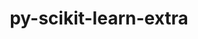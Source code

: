 ---
title: "py-scikit-learn-extra"
layout: cache
categories: [package, develop]
meta: {"compilers": ["apple-clang@16.0.0", "gcc@13.2.0"], "num_specs": 26, "num_specs_by_stack": {"ml-darwin-aarch64-mps": 10, "ml-linux-aarch64-cpu": 8, "ml-linux-aarch64-cuda": 7, "ml-linux-x86_64-cpu": 8, "ml-linux-x86_64-cuda": 7, "ml-linux-x86_64-rocm": 8, "root": 26}, "oss": ["sequoia", "ubuntu24.04"], "platforms": ["darwin", "linux"], "stacks": ["ml-darwin-aarch64-mps", "ml-linux-aarch64-cpu", "ml-linux-aarch64-cuda", "ml-linux-x86_64-cpu", "ml-linux-x86_64-cuda", "ml-linux-x86_64-rocm", "root"], "targets": ["aarch64", "x86_64_v3"], "versions": ["0.2.0"]}
spec_details: [{"compiler": "gcc@13.2.0", "hash": "2dsfzxzela5als5vdja7x5qfiyakklw6", "os": "ubuntu24.04", "platform": "linux", "size": "-", "stacks": ["ml-linux-aarch64-cpu", "ml-linux-aarch64-cuda", "root"], "target": "aarch64", "variants": ["build_system=python_pip"], "versions": ["0.2.0"]}, {"compiler": "gcc@13.2.0", "hash": "3hnubbutlgdpuj2dyo6amih7gv3elyvy", "os": "ubuntu24.04", "platform": "linux", "size": "-", "stacks": ["ml-linux-aarch64-cpu", "ml-linux-aarch64-cuda", "root"], "target": "aarch64", "variants": ["build_system=python_pip"], "versions": ["0.2.0"]}, {"compiler": "gcc@13.2.0", "hash": "4injxxadao6evsorri4ahbzbsoxrlooc", "os": "ubuntu24.04", "platform": "linux", "size": "-", "stacks": ["ml-linux-aarch64-cpu", "ml-linux-aarch64-cuda", "root"], "target": "aarch64", "variants": ["build_system=python_pip"], "versions": ["0.2.0"]}, {"compiler": "gcc@13.2.0", "hash": "as2olrb4svoxpppjlkfm6l5n5sbgwzca", "os": "ubuntu24.04", "platform": "linux", "size": "-", "stacks": ["ml-linux-x86_64-cpu", "ml-linux-x86_64-cuda", "ml-linux-x86_64-rocm", "root"], "target": "x86_64_v3", "variants": ["build_system=python_pip"], "versions": ["0.2.0"]}, {"compiler": "gcc@13.2.0", "hash": "avaz3fjzqbgqt7aoys22szjr2pumlat6", "os": "ubuntu24.04", "platform": "linux", "size": "-", "stacks": ["ml-linux-x86_64-cpu", "ml-linux-x86_64-rocm", "root"], "target": "x86_64_v3", "variants": ["build_system=python_pip"], "versions": ["0.2.0"]}, {"compiler": "gcc@13.2.0", "hash": "cezouoi6br3dnf3is7yuzcshc3bppxmx", "os": "ubuntu24.04", "platform": "linux", "size": "-", "stacks": ["ml-linux-x86_64-cpu", "ml-linux-x86_64-cuda", "ml-linux-x86_64-rocm", "root"], "target": "x86_64_v3", "variants": ["build_system=python_pip"], "versions": ["0.2.0"]}, {"compiler": "gcc@13.2.0", "hash": "fkijqzi6gshbg2tcaw2dcgrohdwwxnb7", "os": "ubuntu24.04", "platform": "linux", "size": "-", "stacks": ["ml-linux-aarch64-cpu", "ml-linux-aarch64-cuda", "root"], "target": "aarch64", "variants": ["build_system=python_pip"], "versions": ["0.2.0"]}, {"compiler": "gcc@13.2.0", "hash": "fpmpvubrnfnozusyhexz6s4drbumklw2", "os": "ubuntu24.04", "platform": "linux", "size": "-", "stacks": ["ml-linux-x86_64-cpu", "ml-linux-x86_64-cuda", "ml-linux-x86_64-rocm", "root"], "target": "x86_64_v3", "variants": ["build_system=python_pip"], "versions": ["0.2.0"]}, {"compiler": "apple-clang@16.0.0", "hash": "gicpqredhecgny6ri7cd3liqbtsshiqj", "os": "sequoia", "platform": "darwin", "size": "-", "stacks": ["ml-darwin-aarch64-mps", "root"], "target": "aarch64", "variants": ["build_system=python_pip"], "versions": ["0.2.0"]}, {"compiler": "apple-clang@16.0.0", "hash": "gr2j3rv3yjvr7dluuu2z37ktpc3ptpyh", "os": "sequoia", "platform": "darwin", "size": "-", "stacks": ["ml-darwin-aarch64-mps", "root"], "target": "aarch64", "variants": ["build_system=python_pip"], "versions": ["0.2.0"]}, {"compiler": "gcc@13.2.0", "hash": "iaqvs6tudusxs4i7jmgkc6wl7eeff6dw", "os": "ubuntu24.04", "platform": "linux", "size": "-", "stacks": ["ml-linux-x86_64-cpu", "ml-linux-x86_64-cuda", "ml-linux-x86_64-rocm", "root"], "target": "x86_64_v3", "variants": ["build_system=python_pip"], "versions": ["0.2.0"]}, {"compiler": "gcc@13.2.0", "hash": "lm7r33wlhqdoezquwlcilloome4jskk3", "os": "ubuntu24.04", "platform": "linux", "size": "-", "stacks": ["ml-linux-aarch64-cpu", "root"], "target": "aarch64", "variants": ["build_system=python_pip"], "versions": ["0.2.0"]}, {"compiler": "gcc@13.2.0", "hash": "m2aogztj2rkimasbpuwa76dfuyf5srcy", "os": "ubuntu24.04", "platform": "linux", "size": "-", "stacks": ["ml-linux-x86_64-cpu", "ml-linux-x86_64-cuda", "ml-linux-x86_64-rocm", "root"], "target": "x86_64_v3", "variants": ["build_system=python_pip"], "versions": ["0.2.0"]}, {"compiler": "apple-clang@16.0.0", "hash": "no6trlfx2hcxuhsmdw5gutiiixu534wi", "os": "sequoia", "platform": "darwin", "size": "-", "stacks": ["ml-darwin-aarch64-mps", "root"], "target": "aarch64", "variants": ["build_system=python_pip"], "versions": ["0.2.0"]}, {"compiler": "gcc@13.2.0", "hash": "o4rw3cffduwf34fg3ebej3zkpribqzv2", "os": "ubuntu24.04", "platform": "linux", "size": "-", "stacks": ["ml-linux-aarch64-cpu", "ml-linux-aarch64-cuda", "root"], "target": "aarch64", "variants": ["build_system=python_pip"], "versions": ["0.2.0"]}, {"compiler": "gcc@13.2.0", "hash": "p6xo5jvj5noyphyjqav7iiw36r7fejwt", "os": "ubuntu24.04", "platform": "linux", "size": "-", "stacks": ["ml-linux-aarch64-cpu", "ml-linux-aarch64-cuda", "root"], "target": "aarch64", "variants": ["build_system=python_pip"], "versions": ["0.2.0"]}, {"compiler": "apple-clang@16.0.0", "hash": "rjtnu7ifzt6am4udn3p5et67owrzrput", "os": "sequoia", "platform": "darwin", "size": "-", "stacks": ["ml-darwin-aarch64-mps", "root"], "target": "aarch64", "variants": ["build_system=python_pip"], "versions": ["0.2.0"]}, {"compiler": "gcc@13.2.0", "hash": "t3aoozzqmfmxtxvfhnmkhzgrvgo6gu4j", "os": "ubuntu24.04", "platform": "linux", "size": "-", "stacks": ["ml-linux-x86_64-cpu", "ml-linux-x86_64-cuda", "ml-linux-x86_64-rocm", "root"], "target": "x86_64_v3", "variants": ["build_system=python_pip"], "versions": ["0.2.0"]}, {"compiler": "apple-clang@16.0.0", "hash": "t4vpywhon7hmcnnz54ydsmnvtmwb2m5n", "os": "sequoia", "platform": "darwin", "size": "-", "stacks": ["ml-darwin-aarch64-mps", "root"], "target": "aarch64", "variants": ["build_system=python_pip"], "versions": ["0.2.0"]}, {"compiler": "apple-clang@16.0.0", "hash": "tpxxz3miwbyrvqguvfcxazxiw4rtpszo", "os": "sequoia", "platform": "darwin", "size": "-", "stacks": ["ml-darwin-aarch64-mps", "root"], "target": "aarch64", "variants": ["build_system=python_pip"], "versions": ["0.2.0"]}, {"compiler": "gcc@13.2.0", "hash": "whpt23altfdoolkg3s3zpryhrdcw2ggp", "os": "ubuntu24.04", "platform": "linux", "size": "-", "stacks": ["ml-linux-aarch64-cpu", "ml-linux-aarch64-cuda", "root"], "target": "aarch64", "variants": ["build_system=python_pip"], "versions": ["0.2.0"]}, {"compiler": "apple-clang@16.0.0", "hash": "y26kgzr3vwg333earr5nno6lmtcgkppu", "os": "sequoia", "platform": "darwin", "size": "-", "stacks": ["ml-darwin-aarch64-mps", "root"], "target": "aarch64", "variants": ["build_system=python_pip"], "versions": ["0.2.0"]}, {"compiler": "apple-clang@16.0.0", "hash": "y5hjfopadpmahfl3e7uk56ue46q5s3h3", "os": "sequoia", "platform": "darwin", "size": "-", "stacks": ["ml-darwin-aarch64-mps", "root"], "target": "aarch64", "variants": ["build_system=python_pip"], "versions": ["0.2.0"]}, {"compiler": "gcc@13.2.0", "hash": "yetty5q3r27xhvbjzgyegukzuw6yscml", "os": "ubuntu24.04", "platform": "linux", "size": "-", "stacks": ["ml-linux-x86_64-cpu", "ml-linux-x86_64-cuda", "ml-linux-x86_64-rocm", "root"], "target": "x86_64_v3", "variants": ["build_system=python_pip"], "versions": ["0.2.0"]}, {"compiler": "apple-clang@16.0.0", "hash": "z5ns4ejmk5pmznyllj6wtifng3jqevqb", "os": "sequoia", "platform": "darwin", "size": "-", "stacks": ["ml-darwin-aarch64-mps", "root"], "target": "aarch64", "variants": ["build_system=python_pip"], "versions": ["0.2.0"]}, {"compiler": "apple-clang@16.0.0", "hash": "zatr5i3nckxshpa23nxb6gekxhkxnkw3", "os": "sequoia", "platform": "darwin", "size": "-", "stacks": ["ml-darwin-aarch64-mps", "root"], "target": "aarch64", "variants": ["build_system=python_pip"], "versions": ["0.2.0"]}]
---